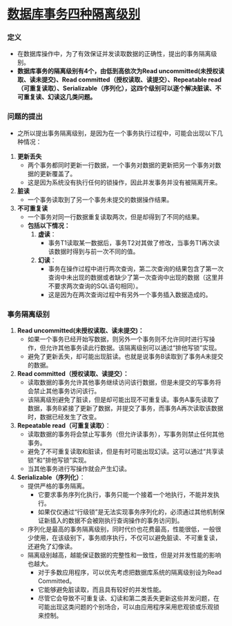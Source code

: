 # [数据库事务四种隔离级别](http://blog.csdn.net/tolcf/article/details/49283575)

### 定义

- 在数据库操作中，为了有效保证并发读取数据的正确性，提出的事务隔离级别。
- **数据库事务的隔离级别有4个，由低到高依次为Read uncommitted(未授权读取、读未提交)、Read committed（授权读取、读提交）、Repeatable read（可重复读取）、Serializable（序列化），这四个级别可以逐个解决脏读、不可重复读、幻读这几类问题。**

### 问题的提出

- 之所以提出事务隔离级别，是因为在一个事务执行过程中，可能会出现以下几种情况：

1. **更新丢失**
   - 两个事务都同时更新一行数据，一个事务对数据的更新把另一个事务对数据的更新覆盖了。
   - 这是因为系统没有执行任何的锁操作，因此并发事务并没有被隔离开来。
2. **脏读**
   - 一个事务读取到了另一个事务未提交的数据操作结果。
3. **不可重复读**
   - 一个事务对同一行数据重复读取两次，但是却得到了不同的结果。
   - **包括以下情况：**
     1. **虚读**：
        - 事务T1读取某一数据后，事务T2对其做了修改，当事务T1再次读该数据时得到与前一次不同的值。
     2. **幻读**：
        - 事务在操作过程中进行两次查询，第二次查询的结果包含了第一次查询中未出现的数据或者缺少了第一次查询中出现的数据（这里并不要求两次查询的SQL语句相同）。
        - 这是因为在两次查询过程中有另外一个事务插入数据造成的。

### 事务隔离级别

1. **Read uncommitted(未授权读取、读未提交)：**
   - 如果一个事务已经开始写数据，则另外一个事务则不允许同时进行写操作，但允许其他事务读此行数据。该隔离级别可以通过“排他写锁”实现。
   - 避免了更新丢失，却可能出现脏读。也就是说事务B读取到了事务A未提交的数据。
2. **Read committed（授权读取、读提交）：**
   - 读取数据的事务允许其他事务继续访问该行数据，但是未提交的写事务将会禁止其他事务访问该行。
   - 该隔离级别避免了脏读，但是却可能出现不可重复读。事务A事先读取了数据，事务B紧接了更新了数据，并提交了事务，而事务A再次读取该数据时，数据已经发生了改变。
3. **Repeatable read（可重复读取）**：
   - 读取数据的事务将会禁止写事务（但允许读事务），写事务则禁止任何其他事务。
   - 避免了不可重复读取和脏读，但是有时可能出现幻读。这可以通过“共享读锁”和“排他写锁”实现。
   - 当其他事务进行写操作就会产生幻读。
4. **Serializable（序列化）**：
   - 提供严格的事务隔离。
     - 它要求事务序列化执行，事务只能一个接着一个地执行，不能并发执行。
     - 如果仅仅通过“行级锁”是无法实现事务序列化的，必须通过其他机制保证新插入的数据不会被刚执行查询操作的事务访问到。
   - 序列化是最高的事务隔离级别，同时代价也花费最高，性能很低，一般很少使用，在该级别下，事务顺序执行，不仅可以避免脏读、不可重复读，还避免了幻像读。
   - 隔离级别越高，越能保证数据的完整性和一致性，但是对并发性能的影响也越大。
     - 对于多数应用程序，可以优先考虑把数据库系统的隔离级别设为Read Committed。
     - 它能够避免脏读取，而且具有较好的并发性能。
     - 尽管它会导致不可重复读、幻读和第二类丢失更新这些并发问题，在可能出现这类问题的个别场合，可以由应用程序采用悲观锁或乐观锁来控制。